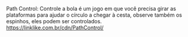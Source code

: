 Path Control: Controle a bola é um jogo em que você precisa girar as plataformas para ajudar o círculo a chegar à cesta, observe também os espinhos, eles podem ser controlados.
https://linklike.com.br/cdn/PathControl/
